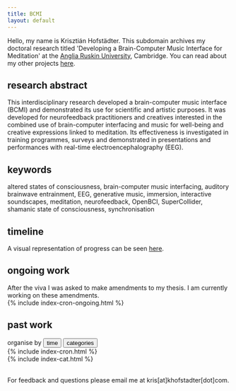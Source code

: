 ```yaml
---
title: BCMI
layout: default
---
```

Hello, my name is Krisztián Hofstädter. This subdomain archives my doctoral research titled 'Developing a Brain-Computer Music Interface for Meditation' at the [Anglia Ruskin University](https://aru.ac.uk/people/krisztian-hofstadter), Cambridge. You can read about my other projects [here](https://khofstadter.info).

## research abstract
This interdisciplinary research developed a brain-computer music interface (BCMI) and demonstrated its use for scientific and artistic purposes. It was developed for neurofeedback practitioners and creatives interested in the combined use of brain-computer interfacing and music for well-being and creative expressions linked to meditation. Its effectiveness is investigated in training programmes, surveys and demonstrated in presentations and performances with real-time electroencephalography (EEG).

## keywords
altered states of consciousness, brain-computer music interfacing, auditory brainwave entrainment, EEG, generative music, immersion, interactive soundscapes, meditation, neurofeedback, OpenBCI, SuperCollider, shamanic state of consciousness, synchronisation

## timeline
A visual representation of progress can be seen [here](timeline).

## ongoing work
After the viva I was asked to make amendments to my thesis. I am currently working on these amendments.
<br>
{% include index-cron-ongoing.html %}

## past work

<div class="tab">
  organise by
  <button class="tablinks" onclick="openCity(event, 'time')" id="defaultOpen">time</button>
  <button class="tablinks" onclick="openCity(event, 'categories')">categories</button>
</div>

<div id="time" class="tabcontent">
  {% include index-cron.html %}
</div>

<div id="categories" class="tabcontent">
  {% include index-cat.html %}
</div>

<br>

For feedback and questions please email me at kris[at]khofstadter[dot]com.

<br>


<script>
function openCity(evt, cityName) {
    var i, tabcontent, tablinks;
    tabcontent = document.getElementsByClassName("tabcontent");
    for (i = 0; i < tabcontent.length; i++) {
        tabcontent[i].style.display = "none";
    }
    tablinks = document.getElementsByClassName("tablinks");
    for (i = 0; i < tablinks.length; i++) {
        tablinks[i].className = tablinks[i].className.replace(" active", "");
    }
    document.getElementById(cityName).style.display = "block";
    evt.currentTarget.className += " active";
}

// Get the element with id="defaultOpen" and click on it
document.getElementById("defaultOpen").click();
</script>
